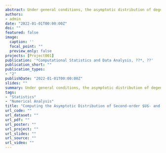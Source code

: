 ```yaml
---
abstract: Under general conditions, the asymptotic distribution of degenerate second-order $U$- and $V$-statistics is an (infinite) weighted sum of $\chi^2$ random variables whose weights are the eigenvalues of an integral operator associated with the kernel of the statistic. Also the behavior of the statistic in terms of power can be characterized through the eigenvalues and the eigenfunctions of the same integral operator. No general algorithm seems to be available to compute these quantities starting from the kernel of the statistic. An algorithm is proposed to approximate (as precisely as needed) the asymptotic distribution and the power of the test statistics, and to build several measures of performance for tests based on $U$- and $V$-statistics. The algorithm uses the Wielandt–Nyström method of approximation of an integral operator based on quadrature, and can be used with several methods of numerical integration. An extensive numerical study shows that the Wielandt–Nyström method based on Clenshaw–Curtis quadrature performs very well both for the eigenvalues and the eigenfunctions.
authors:
- admin
date: "2022-01-01T00:00:00Z"
doi: ""
featured: false
image:
  caption: ''
  focal_point: ""
  preview_only: false
projects: [Project001]
publication: '*Computational Statistics and Data Analysis, ??*, ??'
publication_short: ""
publication_types:
- "2"
publishDate: "2022-01-01T00:00:00Z"
slides: ""
summary: Under general conditions, the asymptotic distribution of degenerate second-order $U$- and $V$-statistics is an (infinite) weighted sum of $\chi^2$ random variables whose weights are the eigenvalues of an integral operator associated with the kernel of the statistic. Also the behavior of the statistic in terms of power can be characterized through the eigenvalues and the eigenfunctions of the same integral operator. No general algorithm seems to be available to compute these quantities starting from the kernel of the statistic. An algorithm is proposed to approximate (as precisely as needed) the asymptotic distribution and the power of the test statistics, and to build several measures of performance for tests based on $U$- and $V$-statistics. The algorithm uses the Wielandt–Nyström method of approximation of an integral operator based on quadrature, and can be used with several methods of numerical integration. An extensive numerical study shows that the Wielandt–Nyström method based on Clenshaw–Curtis quadrature performs very well both for the eigenvalues and the eigenfunctions.
tags:
- "Statistics"
- "Numerical Analysis"
title: "Computing the Asymptotic Distribution of Second-order $U$- and $V$-statistics"
url_code: ""
url_dataset: ""
url_pdf: ""
url_poster: ""
url_project: ""
url_slides: ""
url_source: ""
url_video: ""
---
```

